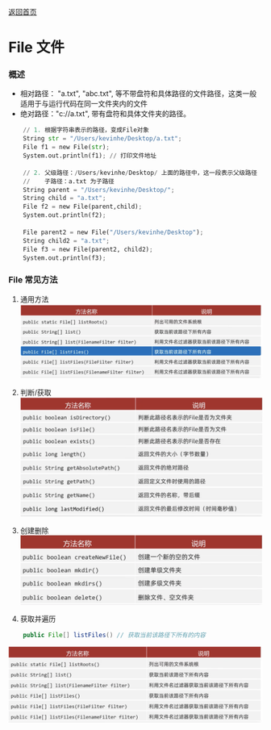 [返回首页](./1.%20java学习目录.md)

# File 文件

### 概述
*   相对路径： "a.txt", "abc.txt", 等不带盘符和具体路径的文件路径，这类一般适用于与运行代码在同一文件夹内的文件
*   绝对路径："c://a.txt", 带有盘符和具体文件夹的路径。
```python
    // 1. 根据字符串表示的路径，变成File对象
    String str = "/Users/kevinhe/Desktop/a.txt";
    File f1 = new File(str);
    System.out.println(f1); // 打印文件地址

    // 2. 父级路径：/Users/kevinhe/Desktop/ 上面的路径中，这一段表示父级路径
    //    子路径：a.txt 为子路径
    String parent = "/Users/kevinhe/Desktop/";
    String child = "a.txt";
    File f2 = new File(parent,child);
    System.out.println(f2);

    File parent2 = new File("/Users/kevinhe/Desktop");
    String child2 = "a.txt";
    File f3 = new File(parent2, child2);
    System.out.println(f3); 
```

### File 常见方法
1. 通用方法
![](./image/1720505610077.png)

2. 判断/获取
![](./image/1720505610078.png)

3. 创建删除
![](./image/image%20copy.png)

4. 获取并遍历
```java
    public File[] listFiles() // 获取当前该路径下所有的内容
```
![](./image/image%20copy%202.png)

